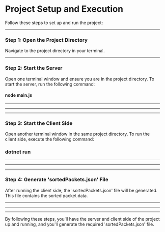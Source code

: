 # Project Setup and Execution

Follow these steps to set up and run the project:

---

### Step 1: Open the Project Directory

Navigate to the project directory in your terminal.

---

### Step 2: Start the Server

Open one terminal window and ensure you are in the project directory. To start the server, run the following command:
#### node main.js


---
---
---


### Step 3: Start the Client Side

Open another terminal window in the same project directory. To run the client side, execute the following command:
### dotnet run

---
---
---

### Step 4: Generate 'sortedPackets.json' File

After running the client side, the 'sortedPackets.json' file will be generated. This file contains the sorted packet data.

---
---
---

By following these steps, you'll have the server and client side of the project up and running, and you'll generate the required 'sortedPackets.json' file.
